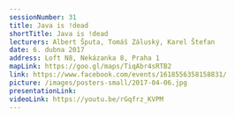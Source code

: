 ```yaml
---
sessionNumber: 31
title: Java is !dead
shortTitle: Java is !dead
lecturers: Albert Šputa, Tomáš Záluský, Karel Štefan
date: 6. dubna 2017
address: Loft N8, Nekázanka 8, Praha 1
mapLink: https://goo.gl/maps/TiqAbr4sRTB2
link: https://www.facebook.com/events/1618556358158831/
picture: /images/posters-small/2017-04-06.jpg
presentationLink:
videoLink: https://youtu.be/rGqfrz_KVPM
---
```

